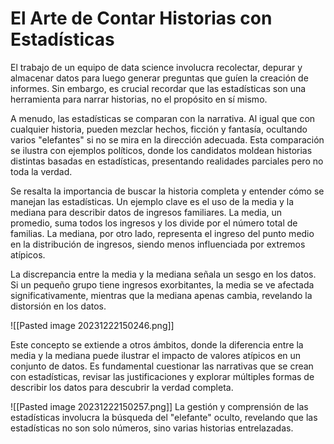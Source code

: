 # El Arte de Contar Historias con Estadísticas

El trabajo de un equipo de data science involucra recolectar, depurar y almacenar datos para luego generar preguntas que guíen la creación de informes. Sin embargo, es crucial recordar que las estadísticas son una herramienta para narrar historias, no el propósito en sí mismo.

A menudo, las estadísticas se comparan con la narrativa. Al igual que con cualquier historia, pueden mezclar hechos, ficción y fantasía, ocultando varios "elefantes" si no se mira en la dirección adecuada. Esta comparación se ilustra con ejemplos políticos, donde los candidatos moldean historias distintas basadas en estadísticas, presentando realidades parciales pero no toda la verdad.

Se resalta la importancia de buscar la historia completa y entender cómo se manejan las estadísticas. Un ejemplo clave es el uso de la media y la mediana para describir datos de ingresos familiares. La media, un promedio, suma todos los ingresos y los divide por el número total de familias. La mediana, por otro lado, representa el ingreso del punto medio en la distribución de ingresos, siendo menos influenciada por extremos atípicos.


La discrepancia entre la media y la mediana señala un sesgo en los datos. Si un pequeño grupo tiene ingresos exorbitantes, la media se ve afectada significativamente, mientras que la mediana apenas cambia, revelando la distorsión en los datos.

![[Pasted image 20231222150246.png]]

Este concepto se extiende a otros ámbitos, donde la diferencia entre la media y la mediana puede ilustrar el impacto de valores atípicos en un conjunto de datos. Es fundamental cuestionar las narrativas que se crean con estadísticas, revisar las justificaciones y explorar múltiples formas de describir los datos para descubrir la verdad completa.

 ![[Pasted image 20231222150257.png]]
La gestión y comprensión de las estadísticas involucra la búsqueda del "elefante" oculto, revelando que las estadísticas no son solo números, sino varias historias entrelazadas.
